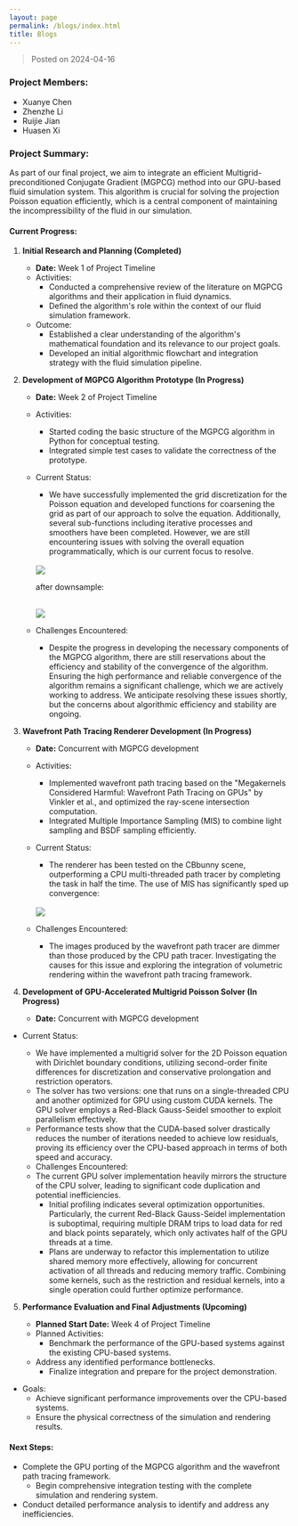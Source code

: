 ```yaml
---
layout: page
permalink: /blogs/index.html
title: Blogs
---
```


 > Posted on 2024-04-16

###  Project Members:

  - Xuanye Chen
  - Zhenzhe Li
  - Ruijie Jian
  - Huasen Xi

### Project Summary:

  As part of our final project, we aim to integrate an efficient Multigrid-preconditioned Conjugate Gradient (MGPCG) method into our GPU-based fluid simulation system. This algorithm is crucial for solving the projection Poisson equation efficiently, which is a central component of maintaining the incompressibility of the fluid in our simulation.

####  Current Progress:

  1. **Initial Research and Planning (Completed)**

     - **Date:** Week 1 of Project Timeline
     - Activities:
       - Conducted a comprehensive review of the literature on MGPCG algorithms and their application in fluid dynamics.
       - Defined the algorithm's role within the context of our fluid simulation framework.
     - Outcome:
       - Established a clear understanding of the algorithm's mathematical foundation and its relevance to our project goals.
       - Developed an initial algorithmic flowchart and integration strategy with the fluid simulation pipeline.

  2. **Development of MGPCG Algorithm Prototype (In Progress)**

     - **Date:** Week 2 of Project Timeline

     - Activities:

       - Started coding the basic structure of the MGPCG algorithm in Python for conceptual testing.
       - Integrated simple test cases to validate the correctness of the prototype.

     - Current Status:

       - We have successfully implemented the grid discretization for the Poisson equation and developed functions for coarsening the grid as part of our approach to solve the equation. Additionally, several sub-functions including iterative processes and smoothers have been completed. However, we are still encountering issues with solving the overall equation programmatically, which is our current focus to resolve.

       <br>

       <div>
       <img src="/images/grid.png">
       </div>


       after downsample:
    
       <br>
    
       <div>
       <img src="/images/downsample_grid.png">
       </div>
    
     - Challenges Encountered:
    
       - Despite the progress in developing the necessary components of the MGPCG algorithm, there are still reservations about the efficiency and stability of the convergence of the algorithm. Ensuring the high performance and reliable convergence of the algorithm remains a significant challenge, which we are actively working to address. We anticipate resolving these issues shortly, but the concerns about algorithmic efficiency and stability are ongoing.

  3. **Wavefront Path Tracing Renderer Development (In Progress)**

     - **Date:** Concurrent with MGPCG development
     - Activities:
       - Implemented wavefront path tracing based on the "Megakernels Considered Harmful: Wavefront Path Tracing on GPUs" by Vinkler et al., and optimized the ray-scene intersection computation.
       - Integrated Multiple Importance Sampling (MIS) to combine light sampling and BSDF sampling efficiently.
     - Current Status:
       - The renderer has been tested on the CBbunny scene, outperforming a CPU multi-threaded path tracer by completing the task in half the time. The use of MIS has significantly sped up convergence:
       
       <br>
     
       <div>
       <img src="/images/bunny.png">
       </div>
     - Challenges Encountered:
       - The images produced by the wavefront path tracer are dimmer than those produced by the CPU path tracer. Investigating the causes for this issue and exploring the integration of volumetric rendering within the wavefront path tracing framework.
  
  4. **Development of GPU-Accelerated Multigrid Poisson Solver (In Progress)**
  
     - **Date:** Concurrent with MGPCG development
   - Current Status:
     
       - We have implemented a multigrid solver for the 2D Poisson equation with Dirichlet boundary conditions, utilizing second-order finite differences for discretization and conservative prolongation and restriction operators.
       - The solver has two versions: one that runs on a single-threaded CPU and another optimized for GPU using custom CUDA kernels. The GPU solver employs a Red-Black Gauss-Seidel smoother to exploit parallelism effectively.
     - Performance tests show that the CUDA-based solver drastically reduces the number of iterations needed to achieve low residuals, proving its efficiency over the CPU-based approach in terms of both speed and accuracy.
     - Challenges Encountered:
     - The current GPU solver implementation heavily mirrors the structure of the CPU solver, leading to significant code duplication and potential inefficiencies.
       - Initial profiling indicates several optimization opportunities. Particularly, the current Red-Black Gauss-Seidel implementation is suboptimal, requiring multiple DRAM trips to load data for red and black points separately, which only activates half of the GPU threads at a time.
       - Plans are underway to refactor this implementation to utilize shared memory more effectively, allowing for concurrent activation of all threads and reducing memory traffic. Combining some kernels, such as the restriction and residual kernels, into a single operation could further optimize performance.

  5. **Performance Evaluation and Final Adjustments (Upcoming)**
  
     - **Planned Start Date:** Week 4 of Project Timeline
     - Planned Activities:
       - Benchmark the performance of the GPU-based systems against the existing CPU-based systems.
     - Address any identified performance bottlenecks.
       - Finalize integration and prepare for the project demonstration.
   - Goals:
       - Achieve significant performance improvements over the CPU-based systems.
       - Ensure the physical correctness of the simulation and rendering results.

#### Next Steps:

- Complete the GPU porting of the MGPCG algorithm and the wavefront path tracing framework.
  - Begin comprehensive integration testing with the complete simulation and rendering system.
- Conduct detailed performance analysis to identify and address any inefficiencies.
  


